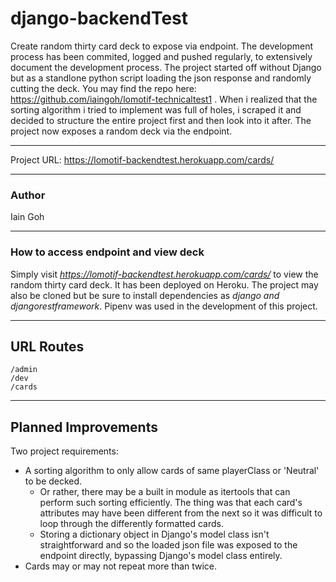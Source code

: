 # django-backendTest
Create random thirty card deck to expose via endpoint. The development process has been commited, logged and pushed regularly, to extensively document the development process. The project started off without Django but as a standlone python script loading the json response and randomly cutting the deck. You may find the repo here: https://github.com/iaingoh/lomotif-technicaltest1 . When i realized that the sorting algorithm i tried to implement was full of holes, i scraped it and decided to structure the entire project first and then look into it after. The project now exposes a random deck via the endpoint.

---

Project URL: https://lomotif-backendtest.herokuapp.com/cards/

---

### Author

Iain Goh

---

### How to access endpoint and view deck
Simply visit *https://lomotif-backendtest.herokuapp.com/cards/* to view the random thirty card deck. It has been deployed on Heroku.
The project may also be cloned but be sure to install dependencies as *django and djangorestframework*. Pipenv was used in the development of this project.

---

## URL Routes

```
/admin
/dev
/cards
```

---

## Planned Improvements
Two project requirements:
- A sorting algorithm to only allow cards of same playerClass or 'Neutral' to be decked.
    - Or rather, there may be a built in module as itertools that can perform such sorting efficiently. The thing was that 
    each card's attributes may have been different from the next so it was difficult to loop through the differently formatted
    cards.
    - Storing a dictionary object in Django's model class isn't straightforward and so the loaded json file was exposed to the endpoint directly, bypassing Django's model class entirely.
- Cards may or may not repeat more than twice.
